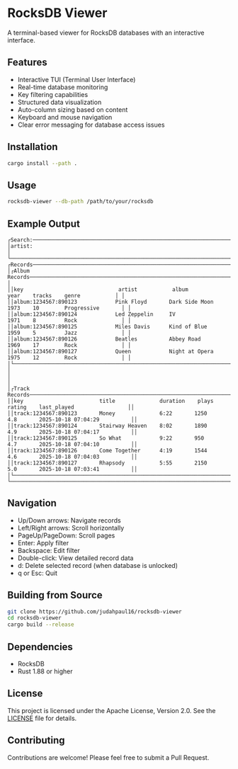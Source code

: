 # RocksDB Viewer

A terminal-based viewer for RocksDB databases with an interactive interface.

## Features

- Interactive TUI (Terminal User Interface)
- Real-time database monitoring
- Key filtering capabilities
- Structured data visualization
- Auto-column sizing based on content
- Keyboard and mouse navigation
- Clear error messaging for database access issues

## Installation

```bash
cargo install --path .
```

## Usage

```bash
rocksdb-viewer --db-path /path/to/your/rocksdb
```

## Example Output

```
┌Search:────────────────────────────────────────────────────────────────────────────────────────────────────┐
│artist:                                                                                                    │       
└───────────────────────────────────────────────────────────────────────────────────────────────────────────┘
┌Records────────────────────────────────────────────────────────────────────────────────────────────────────┐
│┌Album Records───────────────────────────────────────────────────────────────────────────────────────────┐ │
││key                              artist           album               year    tracks    genre           │ │
││album:1234567:890123            Pink Floyd       Dark Side Moon     1973    10        Progressive       │ │
││album:1234567:890124            Led Zeppelin     IV                 1971    8         Rock              │ │
││album:1234567:890125            Miles Davis      Kind of Blue       1959    5         Jazz              │ │
││album:1234567:890126            Beatles          Abbey Road         1969    17        Rock              │ │
││album:1234567:890127            Queen            Night at Opera     1975    12        Rock              │ │
│└────────────────────────────────────────────────────────────────────────────────────────────────────────┘ │
│                                                                                                           │
│┌Track Records────────────────────────────────────────────────────────────────────────────────────────────┐│
││key                        title              duration    plays    rating    last_played                 ││
││track:1234567:890123       Money              6:22       1250     4.8       2025-10-18 07:04:29          ││
││track:1234567:890124       Stairway Heaven    8:02       1890     4.9       2025-10-18 07:04:17          ││
││track:1234567:890125       So What            9:22       950      4.7       2025-10-18 07:04:10          ││
││track:1234567:890126       Come Together      4:19       1544     4.6       2025-10-18 07:04:03          ││
││track:1234567:890127       Rhapsody           5:55       2150     5.0       2025-10-18 07:03:41          ││
│└─────────────────────────────────────────────────────────────────────────────────────────────────────────┘│
└───────────────────────────────────────────────────────────────────────────────────────────────────────────┘
```

## Navigation

- Up/Down arrows: Navigate records
- Left/Right arrows: Scroll horizontally
- PageUp/PageDown: Scroll pages
- Enter: Apply filter
- Backspace: Edit filter
- Double-click: View detailed record data
- d: Delete selected record (when database is unlocked)
- q or Esc: Quit

## Building from Source

```bash
git clone https://github.com/judahpaul16/rocksdb-viewer
cd rocksdb-viewer
cargo build --release
```

## Dependencies

- RocksDB
- Rust 1.88 or higher

## License

This project is licensed under the Apache License, Version 2.0. See the [LICENSE](LICENSE) file for details.

## Contributing

Contributions are welcome! Please feel free to submit a Pull Request.